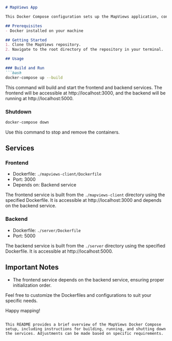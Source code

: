 ```markdown
# MapViews App

This Docker Compose configuration sets up the MapViews application, consisting of a frontend and a backend service.

## Prerequisites
- Docker installed on your machine

## Getting Started
1. Clone the MapViews repository.
2. Navigate to the root directory of the repository in your terminal.

## Usage

### Build and Run
```bash
docker-compose up --build
```

This command will build and start the frontend and backend services. The frontend will be accessible at http://localhost:3000, and the backend will be running at http://localhost:5000.

### Shutdown
```bash
docker-compose down
```

Use this command to stop and remove the containers.

## Services

### Frontend
- Dockerfile: `./mapviews-client/Dockerfile`
- Port: 3000
- Depends on: Backend service

The frontend service is built from the `./mapviews-client` directory using the specified Dockerfile. It is accessible at http://localhost:3000 and depends on the backend service.

### Backend
- Dockerfile: `./server/Dockerfile`
- Port: 5000

The backend service is built from the `./server` directory using the specified Dockerfile. It is accessible at http://localhost:5000.

## Important Notes
- The frontend service depends on the backend service, ensuring proper initialization order.

Feel free to customize the Dockerfiles and configurations to suit your specific needs.

Happy mapping!
```

This README provides a brief overview of the MapViews Docker Compose setup, including instructions for building, running, and shutting down the services. Adjustments can be made based on specific requirements.